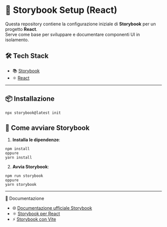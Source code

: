 # 📖 Storybook Setup (React)

Questa repository contiene la configurazione iniziale di **Storybook** per un progetto **React**.  
Serve come base per sviluppare e documentare componenti UI in isolamento.

## 🛠️ Tech Stack

- 📚 [Storybook](https://storybook.js.org/)
- ⚛️ [React](https://reactjs.org/)

---

## 📦 Installazione

```
npx storybook@latest init
```

## 🚀 Come avviare Storybook

1. **Installa le dipendenze**:

```
npm install
oppure
yarn install
```

2. **Avvia Storybook**:

```
npm run storybook
oppure
yarn storybook
```
---

📘 Documentazione

- 🌐 [Documentazione ufficiale Storybook](https://storybook.js.org/docs)
- ⚛️ [Storybook per React](https://storybook.js.org/docs/react/get-started/introduction)
- ⚡ [Storybook con Vite](https://storybook.js.org/docs/react/builders/vite)


